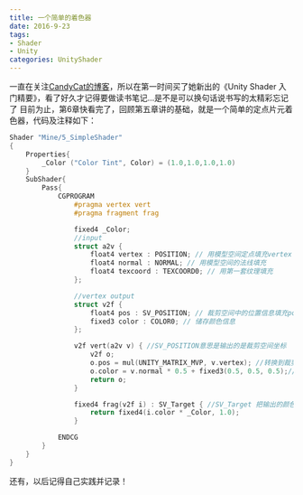 ```yaml
---
title: 一个简单的着色器
date: 2016-9-23
tags:
- Shader
- Unity
categories: UnityShader
---
```


一直在关注[CandyCat的博客](http://blog.csdn.net/candycat1992)，所以在第一时间买了她新出的《Unity Shader 入门精要》，看了好久才记得要做读书笔记...是不是可以换句话说书写的太精彩忘记了
目前为止，第6章快看完了，回顾第五章讲的基础，就是一个简单的定点片元着色器，代码及注释如下：
``` cpp
Shader "Mine/5_SimpleShader"
{
	Properties{
		_Color ("Color Tint", Color) = (1.0,1.0,1.0,1.0)
	}
	SubShader{
		Pass{
			CGPROGRAM
				#pragma vertex vert
				#pragma fragment frag

				fixed4 _Color;
				//input
				struct a2v {
					float4 vertex : POSITION; // 用模型空间定点填充vertex
					float4 normal : NORMAL; // 用模型空间的法线填充
					float4 texcoord : TEXCOORD0; // 用第一套纹理填充
				};

				//vertex output
				struct v2f {
					float4 pos : SV_POSITION; // 裁剪空间中的位置信息填充pos
					fixed3 color : COLOR0; // 储存颜色信息
				};

				v2f vert(a2v v) { //SV_POSITION意思是输出的是裁剪空间坐标
					v2f o;
					o.pos = mul(UNITY_MATRIX_MVP, v.vertex); //转换到裁剪空间,顶点着色器中必须包含一个 SV_POSITION,否则无法得到裁剪空间中的坐标
					o.color = v.normal * 0.5 + fixed3(0.5, 0.5, 0.5);//normal 范围（－1，1），color范围则成了（0，1）
					return o;
				}

				fixed4 frag(v2f i) : SV_Target { //SV_Target 把输出的颜色储存到默认帧缓冲
					return fixed4(i.color * _Color, 1.0);
				}

			ENDCG
		}
	}
}
```

还有，以后记得自己实践并记录！